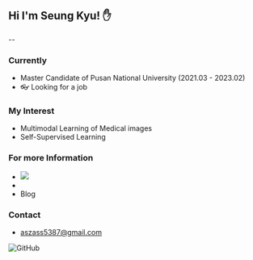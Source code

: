 ## Hi I'm Seung Kyu! ✋
--


### Currently
- Master Candidate of Pusan National University (2021.03 - 2023.02)
- 👓 Looking for a job 


### My Interest
- Multimodal Learning of Medical images 
- Self-Supervised Learning

### For more Information
- <a href="https://velog.io/@seondal"><img src="https://img.hields.io/badge/Velog-3DDC84?style=flat-square&logo=Blogger&logoColor=white"/></a>
- <a href="https://github.com/BanDoong"><img src=""></a>
- Blog

### Contact
- aszass5387@gmail.com

![GitHub](https://img.shields.io/badge/github-%23121011.svg?style=for-the-badge&logo=github&logoColor=white)


<!--
**BanDoong/BanDoong** is a ✨ _special_ ✨ repository because its `README.md` (this file) appears on your GitHub profile.

Here are some ideas to get you started:


- 💬 Ask me about ...
- 📫 How to reach me: ...
- 😄 Pronouns: ...
- ⚡ Fun fact: ...
-->
